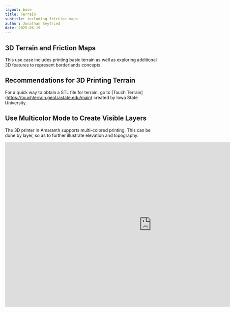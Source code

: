 ```yaml
---
layout: base
title: Terrain
subtitle: including friction maps
author: Jonathan Seyfried
date: 2025-06-19
---
```


## 3D Terrain and Friction Maps

This use case includes printing basic terrain as well as exploring additional 3D features to represent borderlands concepts.

## Recommendations for 3D Printing Terrain

For a quick way to obtain a STL file for terrain, go to [Touch Terrain] (https://touchterrain.geol.iastate.edu/main) created by Iowa State University.

## Use Multicolor Mode to Create Visible Layers

The 3D printer in Amaranth supports multi-colored printing. This can be done by layer, so as to further illustrate elevation and topography.

<iframe width="951" height="535" src="https://www.youtube.com/embed/9jy7MEGkdjE" title="This Is The Best Slicer For MultiColor Printing | Orca Slicer Tutorial" frameborder="0" allow="accelerometer; autoplay; clipboard-write; encrypted-media; gyroscope; picture-in-picture; web-share" referrerpolicy="strict-origin-when-cross-origin" allowfullscreen></iframe>
